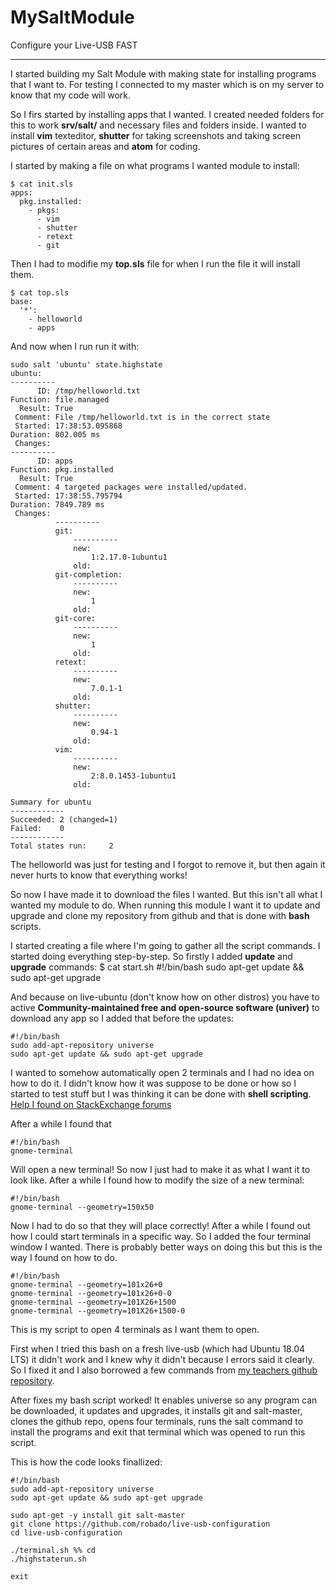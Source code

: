 # MySaltModule
Configure your Live-USB FAST
___

I started building my Salt Module with making state for installing programs that I want to. 
For testing I connected to my master which is on my server to know that my code will work.

So I firs started by installing apps that I wanted. 
I created needed folders for this to work **srv/salt/** and necessary files and folders inside. 
I wanted to install **vim** texteditor, **shutter** for taking screenshots and taking screen 
pictures of certain areas and **atom** for coding.

I started by making a file on what programs I wanted module to install:

	$ cat init.sls 
	apps:
  	  pkg.installed:
	    - pkgs:
	      - vim
	      - shutter
	      - retext
	      - git



Then I had to modifie my **top.sls** file for when I run the file it will install them.

    $ cat top.sls 
    base:
      '*':
        - helloworld
        - apps


And now when I run run it with:

	sudo salt 'ubuntu' state.highstate
	ubuntu:
	----------
          ID: /tmp/helloworld.txt
    Function: file.managed
      Result: True
     Comment: File /tmp/helloworld.txt is in the correct state
     Started: 17:38:53.095868
    Duration: 802.005 ms
     Changes:   
	----------
          ID: apps
    Function: pkg.installed
      Result: True
     Comment: 4 targeted packages were installed/updated.
     Started: 17:38:55.795794
    Duration: 7849.789 ms
     Changes:   
              ----------
              git:
                  ----------
                  new:
                      1:2.17.0-1ubuntu1
                  old:
              git-completion:
                  ----------
                  new:
                      1
                  old:
              git-core:
                  ----------
                  new:
                      1
                  old:
              retext:
                  ----------
                  new:
                      7.0.1-1
                  old:
              shutter:
                  ----------
                  new:
                      0.94-1
                  old:
              vim:
                  ----------
                  new:
                      2:8.0.1453-1ubuntu1
                  old:

	Summary for ubuntu
	------------
	Succeeded: 2 (changed=1)
	Failed:    0
	------------
	Total states run:     2

The helloworld was just for testing and I forgot to remove it, but then again it never hurts to 
know that everything works!

So now I have made it to download the files I wanted. But this isn't all what I wanted my module
to do. When running this module I want it to update and upgrade and clone my repository from
github and that is done with **bash** scripts.

I started creating a file where I'm going to gather all the script commands.
I started doing everything step-by-step. So firstly I added **update** and
**upgrade** commands:
	$ cat start.sh 
#!/bin/bash
sudo apt-get update && sudo apt-get upgrade

And because on live-ubuntu (don't know how on other distros) you have to active 
**Community-maintained free and open-source software (univer)** to download 
any app so I added that before the updates:

	#!/bin/bash
	sudo add-apt-repository universe
	sudo apt-get update && sudo apt-get upgrade


I wanted to somehow automatically open 2 terminals and I had no idea on how to
do it. I didn't know how it was suppose to be done or how so I started to 
test stuff but I was thinking it can be done with **shell scripting**. [Help I found on 
StackExchange forums](https://superuser.com/questions/226167/open-terminal-on-start-in-a-specific-place-and-size)


After a while I found that 

	#!/bin/bash
	gnome-terminal 

Will open a new terminal!
So now I just had to make it as what I want it to look like.
After a while I found how to modify the size of a new terminal:

	#!/bin/bash
	gnome-terminal --geometry=150x50


Now I had to do so that they will place correctly! 
After a while I found out how I could start terminals in a specific way. So I added the four terminal
window I wanted. There is probably better ways on doing this but this is the way I found on how to do.

	#!/bin/bash
	gnome-terminal --geometry=101x26+0
	gnome-terminal --geometry=101x26+0-0
	gnome-terminal --geometry=101X26+1500
	gnome-terminal --geometry=101X26+1500-0

This is my script to open 4 terminals as I want them to open.

First when I tried this bash on a fresh live-usb (which had Ubuntu 18.04 LTS) it didn't work and I knew why it didn't because I errors said it clearly. So I fixed it and I also borrowed a few commands from [my teachers github repository](https://github.com/terokarvinen/sirotin).

After fixes my bash script worked! It enables universe so any program can be downloaded, it updates and upgrades, it installs git and salt-master, clones the github repo, opens four terminals, runs the salt command to install the programs and exit that terminal which was opened to run this script.

This is how the code looks finallized:

    #!/bin/bash
    sudo add-apt-repository universe
    sudo apt-get update && sudo apt-get upgrade

    sudo apt-get -y install git salt-master
    git clone https://github.com/robado/live-usb-configuration
    cd live-usb-configuration

    ./terminal.sh %% cd 
    ./highstaterun.sh

    exit


